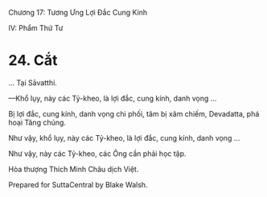  

Chương 17: Tương Ưng Lợi Ðắc Cung Kính

IV: Phẩm Thứ Tư

# 24\. Cắt

… Tại Sāvatthi.

—Khổ lụy, này các Tỷ-kheo, là lợi đắc, cung kính, danh vọng …

Bị lợi đắc, cung kính, danh vọng chi phối, tâm bị xâm chiếm, Devadatta, phá hoại Tăng chúng.

Như vậy, khổ lụy, này các Tỷ-kheo, là lợi đắc, cung kính, danh vọng …

Như vậy, này các Tỷ-kheo, các Ông cần phải học tập.

Hòa thượng Thích Minh Châu dịch Việt.

Prepared for SuttaCentral by Blake Walsh.